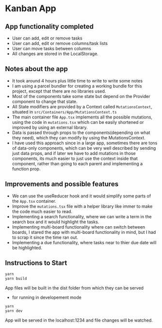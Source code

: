 # Kanban App

## App functionality completed

- User can add, edit or remove tasks
- User can add, edit or remove columns/task lists
- User can move tasks between columns
- All changes are stored in the LocalStorage.

## Notes about the app

- It took around 4 hours plus little time to write to write some notes
- I am using a parcel bundler for creating a working bundle for this project, except that there are no libraries used.
- Most of the components take some state but depend on the Provider component to change that state.
- All State modifiers are provided by a Context called `MutationsContext`, situated in `src/Containers/App/MutationsContext.ts`
- The main container file `App.tsx` implements all the possible mutations, using the code in `mutations.tsx` which can be easily shortened or improved by using an external library.
- Data is passed through props to the components(depending on what they need), which they can modify by using the MutationsContext.
- I have used this approach since in a large app, sometimes there are tons of data-only components, which can be very well described by sending just data props, and if later we have to add mutations in those components, its much easier to just use the context inside that component, rather than going to each parent and implementing a function prop.

## Improvements and possible features

- We can use the useReducer hook and it would simplify some parts of the `App.tsx` container.
- Improve the `mutations.tsx` file with a helper library like immer to make the code much easier to read.
- Implementing a search functionality, where we can write a term in the search box and it would highlight the tasks.
- Implementing multi-board functionality where can switch between boards, I stared the app with multi-board functionality in mind, but I had to scrap it since the time ran out.
- Implementing a due functionality, where tasks near to thier due date will be highlighted.

## Instructions to Start

```bash
yarn
yarn build

```

App files will be built in the dist folder from which they can be served

- for running in developement mode

```bash
yarn
yarn dev
```

App will be served in the localhost:1234 and file changes will be watched.
